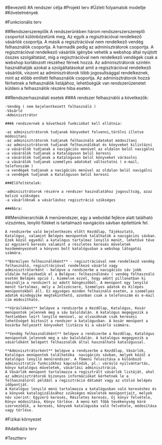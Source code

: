 #Bevezető
#A rendszer célja
#Projekt terv
#Üzleti folyamatok modellje
#Követelmények

#Funkcionális terv

##Rendszerszereplők
	A rendszerünkben három rendszerszerszereplő csoportot különbözetünk meg, Az egyik a regisztrációval rendelkező vásárlók csoportja. A másik a regisztrációval nem rendelkező vendég felhasználók csoportja. A harmadik pedig az adminisztrátorok csoportja. A regisztrációval rendelkező vásárlók igénybe vehetik a webshop által nyújtott összes szolgáltatást, míg a regisztrációval nem rendelkező vendégek csak a webshop korlátozott részéhez férnek hozzá. Az adminisztrátorok szintén használhatják azokat a szolgáltatásokat amit a regisztrációval rendelkező vásárlók, viszont az adminisztrátorok több jogosultsággal rendelkeznek, mint az előbb említett felhasználók csoportja. Az adminisztrátorok hozzá férhetnek a felhasználók listájához, lehetőségük van rendszerüzenetet küldeni a felhasználók részére hiba esetén.

##Rendszerhasználati esetek
	###A rendszer felhasználói a következők:

	-Vendég ( nem bejelentkezett felhasználó )
	-Vásárló
	-Adminisztrátor

	###A rendszernek a következő funkciókat kell ellátnia:

	-az adminisztrátorok tudjanak könyveket felvenni,törölni illetve módosítani
	-az adminisztrátorok tudjanak felhasználó adatokat módosítani
	-az adminisztrátorok tudjanak felhasználókat és könyveket kilistázni
	-a vásárálók tudjanak a navigációs menüvel az oldalon belül navigálni
	-a vásárálók tudjanak a Katalóguson belül keresni
	-a vásárálók tudjanak a Katalóguson belül könyveket várásolni
	-a vásárálók tudjanak személyes adatokat változtatni ( e-mail, telefonszám )
	-a vendégek tudjanak a navigációs menüvel az oldalon belül navigálni
	-a vendégek tudjanak a Katalóguson belül keresni

	###Előfeltételek:

	-adminisztrátorok részére a rendszer használatához jogosultság, azaz kelszó szükséges
	-a vásárlóknak a vásárláshoz regisztráció szükséges

	###Ábra: 

##Menühierarchiák
	A menürendszer, egy a weboldal fejléce alatt található vizszintes, lenyíló füleket is tartalmazó navigációs sávban építettünk fel.

	A rendszerbe való bejelentkezés előtt Kezdőlap, Tájékoztató, Katalógus, valamint Belépés menüpontok találhatók a navigációs sávban. Ezek közül egyedül a katalógus tartalmaz lenyíló menüt, lehetővé téve az egyszerű keresés valamint a részletes keresés műveletek kezdeményezését a könyves bolt katalógusban a webshop látogatói számára.

	**Bármilyen felhasználóként** - regisztrációval nem rendelkező vendég felhasználó, regisztrációval rendelkezó vásárló vagy adminisztrátorként - belépve a rendszerbe a navigációs sáv jobb oldalán helyezkedik el a Belépve: felhasználónév ( vendég felhasználó esetén Belépés opció ), kiemelve ezzel, hogy adott pillanatban ki használja a rendszert az adott böngészőböl. A menüpont egy lenyíló menüt tartalmaz, mely a Jelszócsere, Személyes adatok és Kilépés menüpontokból áll. Ez egységes minden felhasználó esetén, a személyes adatok mindegyike megtekinthető, azonban csak a telefonszám és e-mail cím módosítható.

	**Váráslóként** belépve a rendszerbe a Kezdőlap, Katalógus, Kosár menüpontok jelennek meg a sáv baloldalán. A katalógus megegyezik a fentiekben leírt lenyíló menüvel, az olvasóknak csak keresési lehetőséget biztosít a rendszer a katalógusban. A kosár menüpont a kosárba helyezett könyveket listázza ki a vásárló számára.

	**Vendég felhasználóként** belépve a rendszerbe a Kezdőlap, Katalógus menüpontok jelennek meg a sáv baloldalán. A katalógus megegyezik a vásárlóként belépett felhasználók által használható katalógussal.

	**Adminisztrátorként** belépve a rendszerbe a Kezdőlap, Vásárlók, Katalógus menüpontok találhatóka  navigációs sávban, melyek közül a Katalógus lenyíló menürendszer. A főmenü felosztása a különboző adminisztratív funkciókhoz kapcsolódik, pl.: várásló nyilvántartás, könyv katalógus műveletek, vásárlási adminisztráció.
	A Vásárlók menüpont tartalmazza a regisztrált vásárlók listáját, ahol az adminisztrátorok bizonyos információkat kérhetnek le a felhasználóról példáúl a regisztráció dátumát vagy az utolsó belépés időpontját.
	A Katalógus lenyiló menü tartalmazza a katalógusban való kereséshez és a könyvek katalogizálásához szükséges műveletek menüpontjait, melyek név szerint: Egyzerű keresés, Részletes keresés, Új könyv felvétele, Könyv módosítása, Könyv törlése. A menü két főbb tevékenység köré szerveződik, a keresés, könyvek katalógusba való felvétele, módosítása vagy törlése.
	
#Fizikai környezet

#Adatbázis terv

#Tesztterv